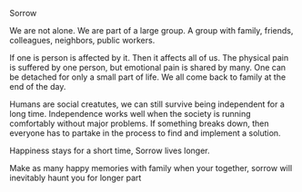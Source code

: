 Sorrow

We are not alone.  We are part of a large group.
A group with family, friends, colleagues, neighbors,  public workers.

If one is person is affected by it. Then it affects all of us. The physical pain is suffered by one person, but emotional pain is shared by many. One can be detached for only a small part of life.
We all come back to family at the end of the day.

Humans are social creatutes, we can still survive being independent for a long time.
Independence works well when the society is running comfortably without major problems. If something breaks down,  then everyone has to partake in the process to find and implement a solution. 

Happiness stays for a short time,
Sorrow lives longer.  

Make as many happy memories with family when your together,  sorrow will inevitably haunt you for longer part 
